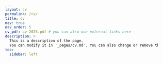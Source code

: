 ```yaml
---
layout: cv
permalink: /cv/
title: cv
nav: true
nav_order: 5
cv_pdf: cv-2025.pdf # you can also use external links here
description: >
  This is a description of the page. 
  You can modify it in '_pages/cv.md'. You can also change or remove the top pdf download button.
toc:
  sidebar: left
---
```

